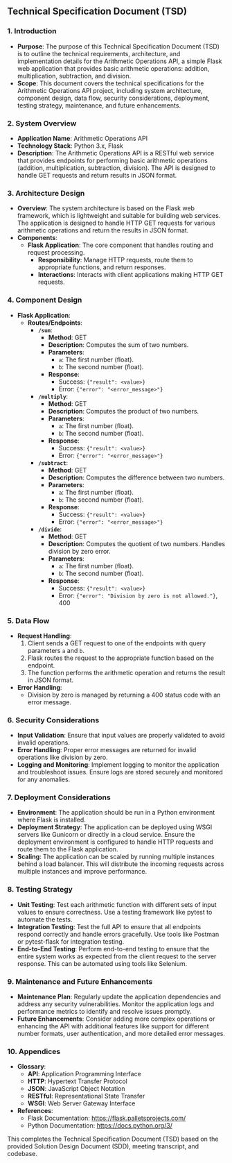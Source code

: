 ## Technical Specification Document (TSD)

### 1. **Introduction**
   - **Purpose**: The purpose of this Technical Specification Document (TSD) is to outline the technical requirements, architecture, and implementation details for the Arithmetic Operations API, a simple Flask web application that provides basic arithmetic operations: addition, multiplication, subtraction, and division.
   - **Scope**: This document covers the technical specifications for the Arithmetic Operations API project, including system architecture, component design, data flow, security considerations, deployment, testing strategy, maintenance, and future enhancements.

### 2. **System Overview**
   - **Application Name**: Arithmetic Operations API
   - **Technology Stack**: Python 3.x, Flask
   - **Description**: The Arithmetic Operations API is a RESTful web service that provides endpoints for performing basic arithmetic operations (addition, multiplication, subtraction, division). The API is designed to handle GET requests and return results in JSON format.

### 3. **Architecture Design**
   - **Overview**: The system architecture is based on the Flask web framework, which is lightweight and suitable for building web services. The application is designed to handle HTTP GET requests for various arithmetic operations and return the results in JSON format.
   - **Components**:
     - **Flask Application**: The core component that handles routing and request processing.
       - **Responsibility**: Manage HTTP requests, route them to appropriate functions, and return responses.
       - **Interactions**: Interacts with client applications making HTTP GET requests.

### 4. **Component Design**
   - **Flask Application**:
     - **Routes/Endpoints**:
       - **`/sum`**:
         - **Method**: GET
         - **Description**: Computes the sum of two numbers.
         - **Parameters**:
           - `a`: The first number (float).
           - `b`: The second number (float).
         - **Response**:
           - Success: `{"result": <value>}`
           - Error: `{"error": "<error_message>"}`
       - **`/multiply`**:
         - **Method**: GET
         - **Description**: Computes the product of two numbers.
         - **Parameters**:
           - `a`: The first number (float).
           - `b`: The second number (float).
         - **Response**:
           - Success: `{"result": <value>}`
           - Error: `{"error": "<error_message>"}`
       - **`/subtract`**:
         - **Method**: GET
         - **Description**: Computes the difference between two numbers.
         - **Parameters**:
           - `a`: The first number (float).
           - `b`: The second number (float).
         - **Response**:
           - Success: `{"result": <value>}`
           - Error: `{"error": "<error_message>"}`
       - **`/divide`**:
         - **Method**: GET
         - **Description**: Computes the quotient of two numbers. Handles division by zero error.
         - **Parameters**:
           - `a`: The first number (float).
           - `b`: The second number (float).
         - **Response**:
           - Success: `{"result": <value>}`
           - Error: `{"error": "Division by zero is not allowed."}`, 400

### 5. **Data Flow**
   - **Request Handling**:
     1. Client sends a GET request to one of the endpoints with query parameters `a` and `b`.
     2. Flask routes the request to the appropriate function based on the endpoint.
     3. The function performs the arithmetic operation and returns the result in JSON format.
   - **Error Handling**:
     - Division by zero is managed by returning a 400 status code with an error message.

### 6. **Security Considerations**
   - **Input Validation**: Ensure that input values are properly validated to avoid invalid operations.
   - **Error Handling**: Proper error messages are returned for invalid operations like division by zero.
   - **Logging and Monitoring**: Implement logging to monitor the application and troubleshoot issues. Ensure logs are stored securely and monitored for any anomalies.

### 7. **Deployment Considerations**
   - **Environment**: The application should be run in a Python environment where Flask is installed.
   - **Deployment Strategy**: The application can be deployed using WSGI servers like Gunicorn or directly in a cloud service. Ensure the deployment environment is configured to handle HTTP requests and route them to the Flask application.
   - **Scaling**: The application can be scaled by running multiple instances behind a load balancer. This will distribute the incoming requests across multiple instances and improve performance.

### 8. **Testing Strategy**
   - **Unit Testing**: Test each arithmetic function with different sets of input values to ensure correctness. Use a testing framework like pytest to automate the tests.
   - **Integration Testing**: Test the full API to ensure that all endpoints respond correctly and handle errors gracefully. Use tools like Postman or pytest-flask for integration testing.
   - **End-to-End Testing**: Perform end-to-end testing to ensure that the entire system works as expected from the client request to the server response. This can be automated using tools like Selenium.

### 9. **Maintenance and Future Enhancements**
   - **Maintenance Plan**: Regularly update the application dependencies and address any security vulnerabilities. Monitor the application logs and performance metrics to identify and resolve issues promptly.
   - **Future Enhancements**: Consider adding more complex operations or enhancing the API with additional features like support for different number formats, user authentication, and more detailed error messages.

### 10. **Appendices**
   - **Glossary**: 
     - **API**: Application Programming Interface
     - **HTTP**: Hypertext Transfer Protocol
     - **JSON**: JavaScript Object Notation
     - **RESTful**: Representational State Transfer
     - **WSGI**: Web Server Gateway Interface
   - **References**: 
     - Flask Documentation: https://flask.palletsprojects.com/
     - Python Documentation: https://docs.python.org/3/

This completes the Technical Specification Document (TSD) based on the provided Solution Design Document (SDD), meeting transcript, and codebase.
